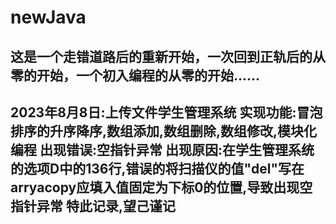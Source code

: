 # newJava
这是一个走错道路后的重新开始，一次回到正轨后的从零的开始，一个初入编程的从零的开始......
---------------------------------------------------------------------
2023年8月8日:上传文件学生管理系统
实现功能:冒泡排序的升序降序,数组添加,数组删除,数组修改,模块化编程
出现错误:空指针异常
出现原因:在学生管理系统的选项D中的136行,错误的将扫描仪的值"del"写在arryacopy应填入值固定为下标0的位置,导致出现空指针异常
特此记录,望己谨记
---------------------------------------------------------------------
